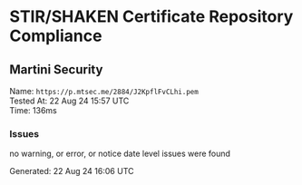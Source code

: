 # STIR/SHAKEN Certificate Repository Compliance

## Martini Security

Name: `https://p.mtsec.me/2884/J2KpflFvCLhi.pem`\
Tested At: 22 Aug 24 15:57 UTC\
Time: 136ms

### Issues

no warning, or error, or notice date level issues were found

Generated: 22 Aug 24 16:06 UTC